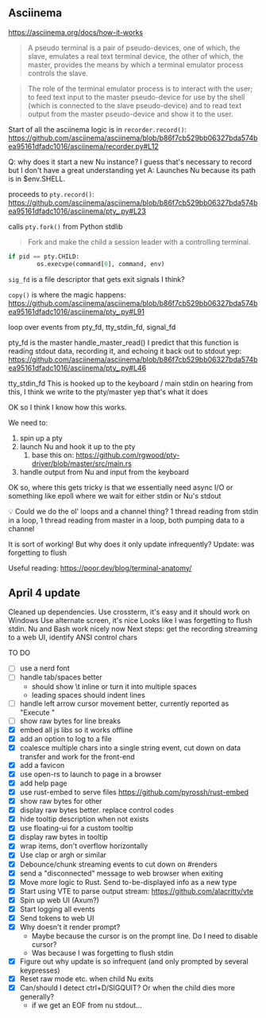 ## Asciinema

https://asciinema.org/docs/how-it-works

> A pseudo terminal is a pair of pseudo-devices, one of which, the slave, emulates a real text terminal device, the other of which, the master, provides the means by which a terminal emulator process controls the slave. 

> The role of the terminal emulator process is to interact with the user; to feed text input to the master pseudo-device for use by the shell (which is connected to the slave pseudo-device) and to read text output from the master pseudo-device and show it to the user.

Start of all the asciinema logic is in `recorder.record()`:
https://github.com/asciinema/asciinema/blob/b86f7cb529bb06327bda574bea95161dfadc1016/asciinema/recorder.py#L12


Q: why does it start a new Nu instance? I guess that's necessary to record but I don't have a great understanding yet
A: Launches Nu because its path is in $env.SHELL.


proceeds to `pty.record()`:
https://github.com/asciinema/asciinema/blob/b86f7cb529bb06327bda574bea95161dfadc1016/asciinema/pty_.py#L23

calls `pty.fork()` from Python stdlib
> Fork and make the child a session leader with a controlling terminal.

```python
if pid == pty.CHILD:
        os.execvpe(command[0], command, env)
```


`sig_fd` is a file descriptor that gets exit signals I think?


`copy()` is where the magic happens: https://github.com/asciinema/asciinema/blob/b86f7cb529bb06327bda574bea95161dfadc1016/asciinema/pty_.py#L91

loop over events from pty_fd, tty_stdin_fd, signal_fd

pty_fd is the master
    handle_master_read()
    I predict that this function is reading stdout data, recording it, and echoing it back out to stdout
    yep: https://github.com/asciinema/asciinema/blob/b86f7cb529bb06327bda574bea95161dfadc1016/asciinema/pty_.py#L46

tty_stdin_fd
    This is hooked up to the keyboard / main stdin
    on hearing from this, I think we write to the pty/master
    yep that's what it does


OK so I think I know how this works.

We need to:

1. spin up a pty
2. launch Nu and hook it up to the pty
   1. base this on: https://github.com/rgwood/pty-driver/blob/master/src/main.rs
3. handle output from Nu and input from the keyboard


OK so, where this gets tricky is that we essentially need async I/O
or something like epoll where we wait for either stdin or Nu's stdout

💡 Could we do the ol' loops and a channel thing? 1 thread reading from stdin in a loop, 1 thread reading from master in a loop, both pumping data to a channel

It is sort of working! But why does it only update infrequently?
Update: was forgetting to flush


Useful reading:
https://poor.dev/blog/terminal-anatomy/


## April 4 update
Cleaned up dependencies. Use crossterm, it's easy and it should work on Windows
Use alternate screen, it's nice
Looks like I was forgetting to flush stdin. Nu and Bash work nicely now
Next steps: get the recording streaming to a web UI, identify ANSI control chars

TO DO

- [ ] use a nerd font
- [ ] handle tab/spaces better
  - should show \t inline or turn it into multiple spaces
  - leading spaces should indent lines
- [ ] handle left arrow cursor movement better, currently reported as "Execute "
- [ ] show raw bytes for line breaks
- [x] embed all js libs so it works offline
- [x] add an option to log to a file
- [x] coalesce multiple chars into a single string event, cut down on data transfer and work for the front-end
- [x] add a favicon
- [x] use open-rs to launch to page in a browser
- [x] add help page
- [x] use rust-embed to serve files https://github.com/pyrossh/rust-embed
- [x] show raw bytes for other
- [x] display raw bytes better. replace control codes
- [x] hide tooltip description when not exists
- [x] use floating-ui for a custom tooltip
- [x] display raw bytes in tooltip
- [x] wrap <span> items, don't overflow horizontally
- [x] Use clap or argh or similar
- [x] Debounce/chunk streaming events to cut down on #renders
- [x] send a "disconnected" message to web browser when exiting
- [x] Move more logic to Rust. Send to-be-displayed info as a new type
- [x] Start using VTE to parse output stream: https://github.com/alacritty/vte
- [x] Spin up web UI (Axum?)
- [x] Start logging all events
- [x] Send tokens to web UI
- [x] Why doesn't it render prompt?
  - Maybe because the cursor is on the prompt line. Do I need to disable cursor? 
  - Was because I was forgetting to flush stdin
- [x] Figure out why update is so infrequent (and only prompted by several keypresses)
- [x] Reset raw mode etc. when child Nu exits
- [x] Can/should I detect ctrl+D/SIGQUIT? Or when the child dies more generally?
  - if we get an EOF from nu stdout...